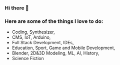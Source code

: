 ### Hi there 👋

### Here are some of the things I love to do:

* Coding, Synthesizer,
* CMS, IoT, Arduino,
* Full Stack Development, IDEs,
* Education, Sport, Game and Mobile Development,
* Blender, 2D&3D Modeling, ML, AI, History,
* Science Fiction
